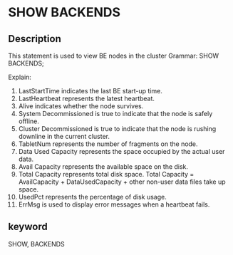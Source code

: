# SHOW BACKENDS
## Description
This statement is used to view BE nodes in the cluster
Grammar:
SHOW BACKENDS;

Explain:
1. LastStartTime indicates the last BE start-up time.
2. LastHeartbeat represents the latest heartbeat.
3. Alive indicates whether the node survives.
4. System Decommissioned is true to indicate that the node is safely offline.
5. Cluster Decommissioned is true to indicate that the node is rushing downline in the current cluster.
6. TabletNum represents the number of fragments on the node.
7. Data Used Capacity represents the space occupied by the actual user data.
8. Avail Capacity represents the available space on the disk.
9. Total Capacity represents total disk space. Total Capacity = AvailCapacity + DataUsedCapacity + other non-user data files take up space.
10. UsedPct represents the percentage of disk usage.
11. ErrMsg is used to display error messages when a heartbeat fails.

## keyword
SHOW, BACKENDS
